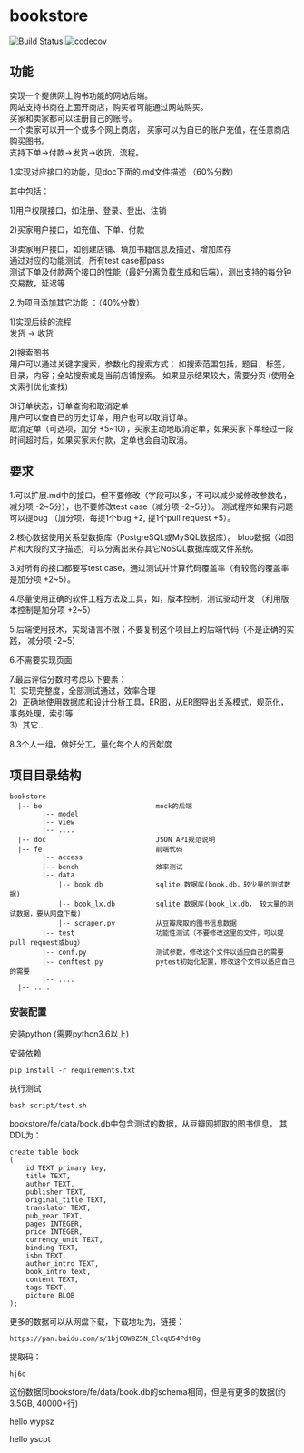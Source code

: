 # bookstore
[![Build Status](https://travis-ci.com/DaSE-DBMS/bookstore.svg?branch=master)](https://travis-ci.com/DaSE-DBMS/bookstore)
[![codecov](https://codecov.io/gh/DaSE-DBMS/bookstore/branch/master/graph/badge.svg)](https://codecov.io/gh/DaSE-DBMS/bookstore)

## 功能
实现一个提供网上购书功能的网站后端。<br>
网站支持书商在上面开商店，购买者可能通过网站购买。<br>
买家和卖家都可以注册自己的账号。<br>
一个卖家可以开一个或多个网上商店，
买家可以为自已的账户充值，在任意商店购买图书。<br>
支持下单->付款->发货->收货，流程。<br>

1.实现对应接口的功能，见doc下面的.md文件描述 （60%分数）<br>

其中包括：

1)用户权限接口，如注册、登录、登出、注销<br>

2)买家用户接口，如充值、下单、付款<br>

3)卖家用户接口，如创建店铺、填加书籍信息及描述、增加库存<br>
通过对应的功能测试，所有test case都pass <br>
测试下单及付款两个接口的性能（最好分离负载生成和后端），测出支持的每分钟交易数，延迟等 <br>

2.为项目添加其它功能 ：（40%分数）<br>

1)实现后续的流程 <br>
发货 -> 收货

2)搜索图书 <br>
用户可以通过关键字搜索，参数化的搜索方式；
如搜索范围包括，题目，标签，目录，内容；全站搜索或是当前店铺搜索。
如果显示结果较大，需要分页
(使用全文索引优化查找)

3)订单状态，订单查询和取消定单<br>
用户可以查自已的历史订单，用户也可以取消订单。<br>
取消定单（可选项，加分 +5~10），买家主动地取消定单，如果买家下单经过一段时间超时后，如果买家未付款，定单也会自动取消。 <br>

## 要求
1.可以扩展.md中的接口，但不要修改（字段可以多，不可以减少或修改参数名，减分项 -2\~5分），也不要修改test case（减分项 -2\~5分）。
测试程序如果有问题可以提bug （加分项，每提1个bug +2, 提1个pull request +5）。<br>

2.核心数据使用关系型数据库（PostgreSQL或MySQL数据库）。
blob数据（如图片和大段的文字描述）可以分离出来存其它NoSQL数据库或文件系统。 <br>

3.对所有的接口都要写test case，通过测试并计算代码覆盖率（有较高的覆盖率是加分项 +2~5）。 <br>

4.尽量使用正确的软件工程方法及工具，如，版本控制，测试驱动开发 （利用版本控制是加分项 +2~5）<br>

5.后端使用技术，实现语言不限；不要复制这个项目上的后端代码（不是正确的实践， 减分项 -2~5）<br>

6.不需要实现页面 <br>

7.最后评估分数时考虑以下要素：<br>
1）实现完整度，全部测试通过，效率合理 <br>
2）正确地使用数据库和设计分析工具，ER图，从ER图导出关系模式，规范化，事务处理，索引等 <br>
3）其它... <br>

8.3个人一组，做好分工，量化每个人的贡献度



## 项目目录结构
```
bookstore
  |-- be                            mock的后端
        |-- model
        |-- view
        |-- ....
  |-- doc                           JSON API规范说明
  |-- fe                            前端代码
        |-- access
        |-- bench                   效率测试
        |-- data                    
            |-- book.db             sqlite 数据库(book.db，较少量的测试数据)
            |-- book_lx.db          sqlite 数据库(book_lx.db， 较大量的测试数据，要从网盘下载)
            |-- scraper.py          从豆瓣爬取的图书信息数据
        |-- test                    功能性测试（不要修改这里的文件，可以提pull request或bug）
        |-- conf.py                 测试参数，修改这个文件以适应自己的需要
        |-- conftest.py             pytest初始化配置，修改这个文件以适应自己的需要
        |-- ....
  |-- ....
```

### 安装配置
安装python (需要python3.6以上) 

安装依赖

    pip install -r requirements.txt


执行测试
    
    bash script/test.sh

 


 bookstore/fe/data/book.db中包含测试的数据，从豆瓣网抓取的图书信息，
 其DDL为：

    create table book
    (
        id TEXT primary key,
        title TEXT,
        author TEXT,
        publisher TEXT,
        original_title TEXT,
        translator TEXT,
        pub_year TEXT,
        pages INTEGER,
        price INTEGER,
        currency_unit TEXT,
        binding TEXT,
        isbn TEXT,
        author_intro TEXT,
        book_intro text,
        content TEXT,
        tags TEXT,
        picture BLOB
    );

   


更多的数据可以从网盘下载，下载地址为，链接：

    https://pan.baidu.com/s/1bjCOW8Z5N_ClcqU54Pdt8g

提取码：

    hj6q

这份数据同bookstore/fe/data/book.db的schema相同，但是有更多的数据(约3.5GB, 40000+行)



hello wypsz

hello yscpt

